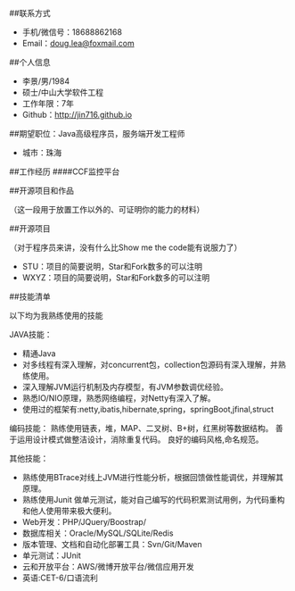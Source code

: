 ##联系方式

* 手机/微信号：18688862168 
* Email：doug.lea@foxmail.com

##个人信息

* 李景/男/1984 
* 硕士/中山大学软件工程 
* 工作年限：7年
* Github：http://jin716.github.io

##期望职位：Java高级程序员，服务端开发工程师

* 城市：珠海

##工作经历
####CCF监控平台


##开源项目和作品

（这一段用于放置工作以外的、可证明你的能力的材料）

##开源项目

（对于程序员来讲，没有什么比Show me the code能有说服力了）

* STU：项目的简要说明，Star和Fork数多的可以注明
* WXYZ：项目的简要说明，Star和Fork数多的可以注明

##技能清单


以下均为我熟练使用的技能

JAVA技能：
* 精通Java
* 对多线程有深入理解，对concurrent包，collection包源码有深入理解，并熟练使用。
* 深入理解JVM运行机制及内存模型，有JVM参数调优经验。
* 熟悉IO/NIO原理，熟悉网络编程，对Netty有深入了解。
* 使用过的框架有:netty,ibatis,hibernate,spring，springBoot,jfinal,struct

编码技能：
熟练使用链表，堆，MAP、二叉树、B+树，红黑树等数据结构。
善于运用设计模式做整洁设计，消除重复代码。
良好的编码风格,命名规范。

其他技能：

* 熟练使用BTrace对线上JVM进行性能分析，根据回馈做性能调优，并理解其原理。
* 熟练使用Junit 做单元测试，能对自己编写的代码积累测试用例，为代码重构和他人使用带来极大便利。
* Web开发：PHP/JQuery/Boostrap/
* 数据库相关：Oracle/MySQL/SQLite/Redis
* 版本管理、文档和自动化部署工具：Svn/Git/Maven
* 单元测试：JUnit
* 云和开放平台：AWS/微博开放平台/微信应用开发
* 英语:CET-6/口语流利  




